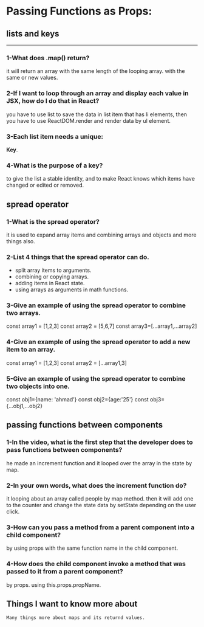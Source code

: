 # Passing Functions as Props:

## lists and keys

---

### 1-What does .map() return?

it will return an array with the same length of the looping array. with the same or new values.

### 2-If I want to loop through an array and display each value in JSX, how do I do that in React?

you have to use list to save the data in list item that has li elements, then you have to use ReactDOM.render and render data by ul element.

### 3-Each list item needs a unique:

**Key**.

### 4-What is the purpose of a key?

to give the list a stable identity, and to make React knows which items have changed or edited or removed.

## spread operator


### 1-What is the spread operator?

it is used to expand array items and combining arrays and objects and more things also.

### 2-List 4 things that the spread operator can do.

- split array items to arguments. 
- combining or copying arrays. 
- adding items in React state. 
- using arrays as arguments in math functions.

### 3-Give an example of using the spread operator to combine two arrays.

const array1 = [1,2,3] const array2 = [5,6,7]   const array3=[...array1,...array2]

### 4-Give an example of using the spread operator to add a new item to an array.

const array1 = [1,2,3] const array2 = [...array1,3]

### 5-Give an example of using the spread operator to combine two objects into one.
const obj1={name: 'ahmad'} const obj2={age:'25'}   const obj3={...obj1,...obj2}

## passing functions between components

### 1-In the video, what is the first step that the developer does to pass functions between components?

he made an increment function and it looped over the array in the state by map. 

### 2-In your own words, what does the increment function do?

it looping about an array called people by map method.
then it will add one to the counter and change the state data by setState depending on the user click. 

### 3-How can you pass a method from a parent component into a child component?

by using props with the same function name in the child component. 

### 4-How does the child component invoke a method that was passed to it from a parent component?

by props. using this.props.propName.

## Things I want to know more about
    Many things more about maps and its returnd values.

